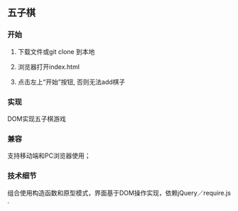 ## 五子棋

### 开始

1. 下载文件或git clone 到本地
2. 浏览器打开index.html

3. 点击左上“开始”按钮, 否则无法add棋子


### 实现

DOM实现五子棋游戏


### 兼容
支持移动端和PC浏览器使用；


### 技术细节

组合使用构造函数和原型模式，界面基于DOM操作实现，依赖jQuery／require.js .
